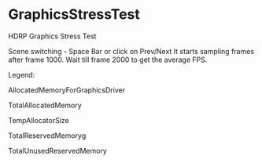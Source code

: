 # GraphicsStressTest
HDRP Graphics Stress Test

Scene switching - Space Bar or click on Prev/Next
It starts sampling frames after frame 1000. Wait till frame 2000 to get the average FPS.

Legend:

AllocatedMemoryForGraphicsDriver

TotalAllocatedMemory

TempAllocatorSize

TotalReservedMemoryg

TotalUnusedReservedMemory

